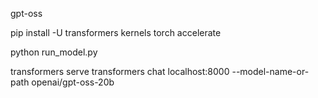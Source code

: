 gpt-oss


pip install -U transformers kernels torch accelerate

python run_model.py



transformers serve
transformers chat localhost:8000 --model-name-or-path openai/gpt-oss-20b



